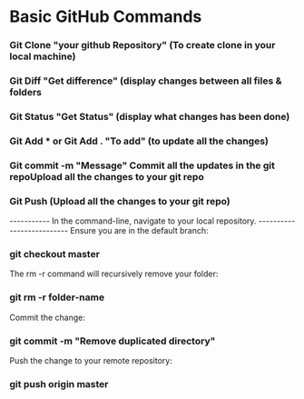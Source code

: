 # Basic GitHub Commands

### Git Clone "your github Repository" (To create clone in your local machine)
### Git Diff "Get difference" (display changes between all files & folders
### Git Status "Get Status" (display what changes has been done)
### Git Add * or Git Add . "To add" (to update all the changes)
### Git commit -m "Message" Commit all the updates in the git repoUpload all the changes to your git repo
### Git Push (Upload all the changes to your git repo)

----------- In the command-line, navigate to your local repository. --------------------------
Ensure you are in the default branch:
### git checkout master
The rm -r command will recursively remove your folder:
### git rm -r folder-name
Commit the change:
### git commit -m "Remove duplicated directory"
Push the change to your remote repository:
### git push origin master
